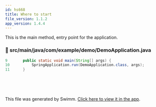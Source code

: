 ```yaml
---
id: hs668
title: Where to start
file_version: 1.1.2
app_version: 1.4.4
---
```


This is the main method, entry point for the application.
<!-- NOTE-swimm-snippet: the lines below link your snippet to Swimm -->
### 📄 src/main/java/com/example/demo/DemoApplication.java
```java
9      	public static void main(String[] args) {
10     		SpringApplication.run(DemoApplication.class, args);
11     	}
```

<br/>

<br/>

<br/>

This file was generated by Swimm. [Click here to view it in the app](/repos/Z2l0aHViJTNBJTNBZG9jLWFkdmVudHVyZSUzQSUzQUdhbGF0ZWFKYXZpZXI=/docs/hs668).
